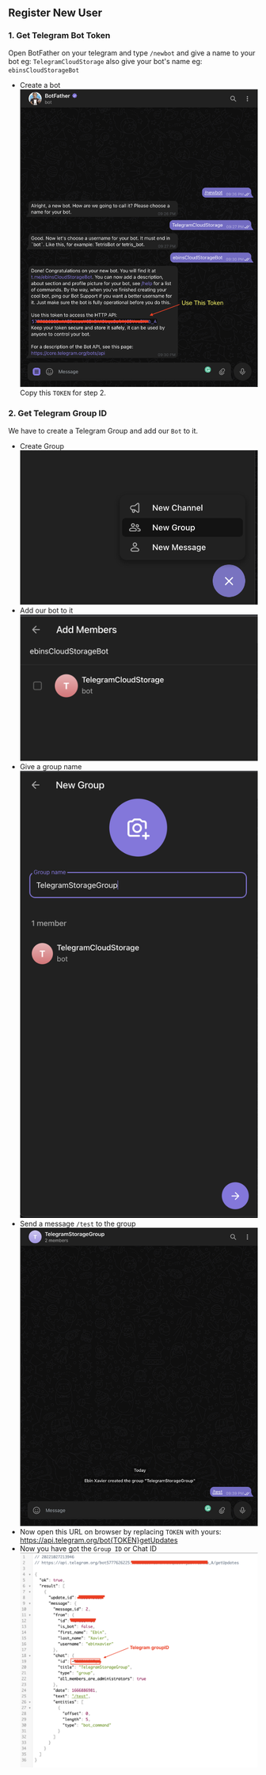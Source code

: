 ## Register New User

### 1. Get Telegram Bot Token

Open BotFather on your telegram and type `/newbot` and give a name to your bot eg: `TelegramCloudStorage` also give your bot's name eg: `ebinsCloudStorageBot`

- Create a bot
  ![alt text](./create-bot-token.png)
  Copy this `TOKEN` for step 2.

### 2. Get Telegram Group ID

We have to create a Telegram Group and add our `Bot` to it.

- Create Group
  ![alt text](./create-group-1.png)
- Add our bot to it
  ![alt text](./create-group-2.png)
- Give a group name
  ![alt text](./create-group-3.png)
- Send a message `/test` to the group
  ![alt text](./create-group-4.png)
- Now open this URL on browser by replacing `TOKEN` with yours: https://api.telegram.org/bot{TOKEN}getUpdates
- Now you have got the `Group ID` or Chat ID
  ![alt text](./call-bot-api.png)
